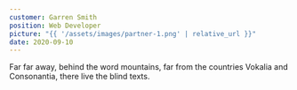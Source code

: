 ```yaml
---
customer: Garren Smith
position: Web Developer
picture: "{{ '/assets/images/partner-1.png' | relative_url }}"
date: 2020-09-10
---
```


Far far away, behind the word mountains, far from the countries Vokalia and Consonantia, there live the blind texts.
